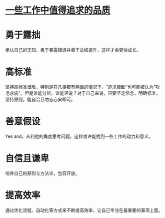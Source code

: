 # [一些工作中值得追求的品质](https://github.com/zzy131250/gitblog/issues/38)

# 勇于露拙
承认自己的无知，勇于暴露错误并善于总结提升，这样才会更快成长。

# 高标准
坚持高标准很难，特别是在凡事都有两面的情况下，“追求极致”也可能被认为“吹毛求疵”。但是谁能分辨，谁能评说？对于自己来说，只要坚定信念，明确标准，坚持原则，能自洽且勿忘心安即可。

# 善意假设
Yes and。从利他的角度思考问题，这样或许能找到一些工作的动力和意义。

# 自信且谦卑
培养自己的原则与方法论，包容开放。

# 提高效率
通过优化流程、自动化等方式来不断提高效率，让自己专注在最重要的事项上面。